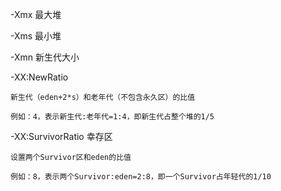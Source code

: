 -Xmx 最大堆

-Xms 最小堆

-Xmn 新生代大小

-XX:NewRatio

```
新生代（eden+2*s）和老年代（不包含永久区）的比值

例如：4，表示新生代:老年代=1:4，即新生代占整个堆的1/5
```

-XX:SurvivorRatio 幸存区

```
设置两个Survivor区和eden的比值

例如：8，表示两个Survivor:eden=2:8，即一个Survivor占年轻代的1/10
```



